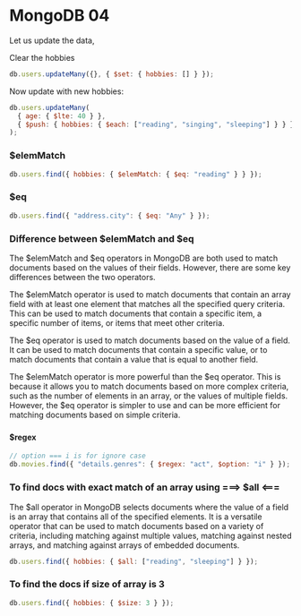 # MongoDB 04

Let us update the data,

Clear the hobbies

```js
db.users.updateMany({}, { $set: { hobbies: [] } });
```

Now update with new hobbies:

```js
db.users.updateMany(
  { age: { $lte: 40 } },
  { $push: { hobbies: { $each: ["reading", "singing", "sleeping"] } } }
);
```

### $elemMatch

```js
db.users.find({ hobbies: { $elemMatch: { $eq: "reading" } } });
```

### $eq

```js
db.users.find({ "address.city": { $eq: "Any" } }); 
```


### Difference between $elemMatch and $eq

The $elemMatch and $eq operators in MongoDB are both used to match documents based on the values of their fields. However, there are some key differences between the two operators.

The $elemMatch operator is used to match documents that contain an array field with at least one element that matches all the specified query criteria. This can be used to match documents that
contain a specific item, a specific number of items, or items that meet other criteria.

The $eq operator is used to match documents based on the value of a field. It can be used to match documents that contain a specific value, or to match documents that contain a value that is equal to another field.

The $elemMatch operator is more powerful than the $eq operator. This is because it allows you to match documents based on more complex criteria, such as the number of elements in an array, or the values of multiple fields. However, the $eq operator is simpler to use and can be more efficient for matching documents based on simple criteria.

###

#### $regex

```js
// option === i is for ignore case
db.movies.find({ "details.genres": { $regex: "act", $option: "i" } });
```

### To find docs with exact match of an array using ===> $all <===

The $all operator in MongoDB selects documents where the value of a field is an array that contains all of the specified elements. It is a versatile operator that can be used to match documents based on a variety of criteria, including matching against multiple values, matching against nested arrays, and matching against arrays of embedded documents.

```js
db.users.find({ hobbies: { $all: ["reading", "sleeping"] } });
```

### To find the docs if size of array is 3

```js
db.users.find({ hobbies: { $size: 3 } });
```
